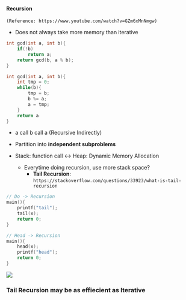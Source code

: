 #### Recursion
```(Reference: https://www.youtube.com/watch?v=GZm6xMnNmgw)```

- Does not always take more memory than iterative
```C++
int gcd(int a, int b){
    if(!b)
        return a;
    return gcd(b, a % b);
}
```

```C++
int gcd(int a, int b){
    int tmp = 0;
    while(b){
        tmp = b;
        b %= a;
        a = tmp;
    }
    return a
}
```

- a call b call a (Recursive Indirectly)

- Partition into **independent subproblems**

- Stack: function call <-> Heap: Dynamic Memory Allocation
    - Everytime doing recursion, use more stack space?
        - **Tail Recursion**: ```https://stackoverflow.com/questions/33923/what-is-tail-recursion``` 
```C++
// Do -> Recursion
main(){
    printf("tail");
    tail(x);
    return 0;
}
```

```C++
// Head -> Recursion
main(){
    head(x);
    printf("head");
    return 0;
}
```
![](https://drive.google.com/uc?id=1rzJjY0zvia_V163OFf5kFTuNSbWWS1q-)

### Tail Recursion may be as effiecient as Iterative

